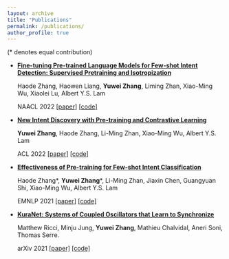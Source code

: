 ```yaml
---
layout: archive
title: "Publications"
permalink: /publications/
author_profile: true
---
```

(* denotes equal contribution)

* [**Fine-tuning Pre-trained Language Models for Few-shot Intent Detection: Supervised Pretraining and Isotropization**](https://arxiv.org/abs/2205.07208)

    Haode Zhang, Haowen Liang, **Yuwei Zhang**, Liming Zhan, Xiao-Ming Wu, Xiaolei Lu, Albert Y.S. Lam

    NAACL 2022 [[paper]](https://arxiv.org/abs/2205.07208) [[code]](https://github.com/fanolabs/isoIntentBert-main)

* [**New Intent Discovery with Pre-training and Contrastive Learning**](https://arxiv.org/abs/2205.12914)

    **Yuwei Zhang**, Haode Zhang, Li-Ming Zhan, Xiao-Ming Wu, Albert Y.S. Lam

    ACL 2022 [[paper]](https://arxiv.org/abs/2205.12914) [[code]](https://github.com/zhang-yu-wei/MTP-CLNN)

* [**Effectiveness of Pre-training for Few-shot Intent Classification**](https://arxiv.org/abs/2109.05782)

    Haode Zhang*, **Yuwei Zhang***, Li-Ming Zhan, Jiaxin Chen, Guangyuan Shi, Xiao-Ming Wu, Albert Y.S. Lam

    EMNLP 2021 [[paper]](https://arxiv.org/abs/2109.05782) [[code]](https://github.com/hdzhang-code/IntentBERT)

* [**KuraNet: Systems of Coupled Oscillators that Learn to Synchronize**](https://arxiv.org/abs/2105.02838)
 
    Matthew Ricci, Minju Jung, **Yuwei Zhang**, Mathieu Chalvidal, Aneri Soni, Thomas Serre.

    arXiv 2021 [[paper]](https://arxiv.org/abs/2105.02838) [[code]](https://github.com/serre-lab/KuraNet)
